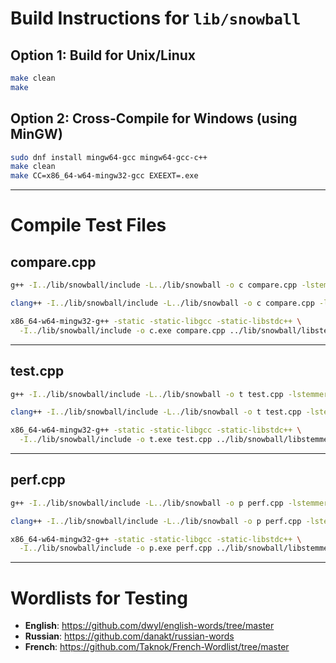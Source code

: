 # Build Instructions for `lib/snowball`

## Option 1: Build for Unix/Linux
```bash
make clean
make
```

## Option 2: Cross-Compile for Windows (using MinGW)
```bash
sudo dnf install mingw64-gcc mingw64-gcc-c++
make clean
make CC=x86_64-w64-mingw32-gcc EXEEXT=.exe
```

---

# Compile Test Files

## compare.cpp

```bash
g++ -I../lib/snowball/include -L../lib/snowball -o c compare.cpp -lstemmer
```

```bash
clang++ -I../lib/snowball/include -L../lib/snowball -o c compare.cpp -lstemmer
```

```bash
x86_64-w64-mingw32-g++ -static -static-libgcc -static-libstdc++ \
  -I../lib/snowball/include -o c.exe compare.cpp ../lib/snowball/libstemmer.a
```

---

## test.cpp

```bash
g++ -I../lib/snowball/include -L../lib/snowball -o t test.cpp -lstemmer
```

```bash
clang++ -I../lib/snowball/include -L../lib/snowball -o t test.cpp -lstemmer
```

```bash
x86_64-w64-mingw32-g++ -static -static-libgcc -static-libstdc++ \
  -I../lib/snowball/include -o t.exe test.cpp ../lib/snowball/libstemmer.a
```

---

## perf.cpp

```bash
g++ -I../lib/snowball/include -L../lib/snowball -o p perf.cpp -lstemmer
```

```bash
clang++ -I../lib/snowball/include -L../lib/snowball -o p perf.cpp -lstemmer
```

```bash
x86_64-w64-mingw32-g++ -static -static-libgcc -static-libstdc++ \
  -I../lib/snowball/include -o p.exe perf.cpp ../lib/snowball/libstemmer.a
```

---

# Wordlists for Testing

- **English**: https://github.com/dwyl/english-words/tree/master  
- **Russian**: https://github.com/danakt/russian-words  
- **French**: https://github.com/Taknok/French-Wordlist/tree/master
